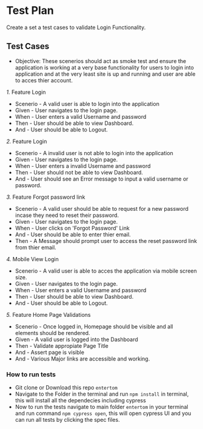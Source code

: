 # Test Plan

Create a set a test cases to validate Login Functionality. 

## Test Cases

- Objective: These scenerios should act as smoke test and ensure the application is working at a very base functionality for users to login into application and at the very least site is up and running and user are able to acces thier account. 

*1.* Feature Login
- Scenerio - A valid user is able to login into the application
- Given - User navigates to the login page.
- When - User enters a valid Username and password
- Then - User should be able to view Dashboard. 
- And - User should be able to Logout. 

*2.* Feature Login
- Scenerio - A invalid user is not able to login into the application
- Given - User navigates to the login page.
- When - User enters a invalid Username and password
- Then - User should not be able to view Dashboard. 
- And - User should see an Error message to input a valid username or password. 

*3.* Feature Forgot password link
- Scenerio - A valid user should be able to request for a new password incase they need to reset their password. 
- Given - User navigates to the login page.
- When - User clicks on 'Forgot Password' Link
- And - User should be able  to enter thier email.
- Then - A Message should prompt user to access the reset password link from thier email. 

*4.* Mobile View Login
- Scenerio - A valid user is able to acces the application via mobile screen size. 
- Given - User navigates to the login page.
- When - User enters a valid Username and password
- Then - User should be able to view Dashboard. 
- And - User should be able to Logout. 

*5.* Feature Home Page Validations
- Scenerio - Once logged in, Homepage should be visible and all elements should be rendered. 
- Given - A valid user is logged into the Dashboard
- Then - Validate appropiate Page Title
- And - Assert page is visible
- And - Various Major links are accessible and working. 

### How to run tests

 - Git clone or Download this repo `entertom` 
 - Navigate to the Folder in the terminal and run `npm install` in terminal, this will install all the dependecies including cypress
- Now to run the tests navigate to main folder `entertom` in your terminal and run command `npm cypress open`, this will open cypress UI and you can run all tests by clicking the spec files. 
